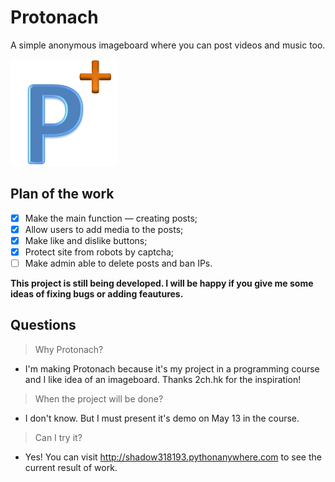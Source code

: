 # Protonach
A simple anonymous imageboard where you can post videos and music too.

![Logo](/static/media/favicon.png)
## Plan of the work
- [x] Make the main function — creating posts;
- [x] Allow users to add media to the posts;
- [x] Make like and dislike buttons;
- [x] Protect site from robots by captcha;
- [ ] Make admin able to delete posts and ban IPs.

**This project is still being developed. I will be happy if you give me some ideas of fixing bugs or adding feautures.**
## Questions
>Why Protonach?

- I'm making Protonach because it's my project in a programming course and I like idea of an imageboard. Thanks 2ch.hk for the inspiration!
>When the project will be done?

- I don't know. But I must present it's demo on May 13 in the course.
>Can I try it?

- Yes! You can visit http://shadow318193.pythonanywhere.com to see the current result of work.
